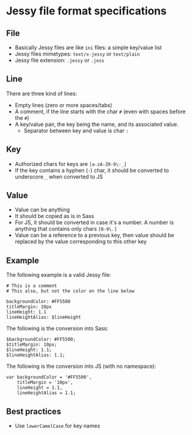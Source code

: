 Jessy file format specifications
================================

## File

* Basically Jessy files are like `ini` files: a simple key/value list
* Jessy files mimetypes: `text/x-jessy` or `text/plain`
* Jessy file extension: `.jessy` or `.jess`


## Line

There are three kind of lines:

- Empty lines (zero or more spaces/tabs)
- A comment, if the line starts with the char `#` (even with spaces before the `#`)
- A key/value pair, the key being the name, and its associated value. 
    - Separator between key and value is char `:`

## Key

- Authorized chars for keys are `[a-zA-Z0-9\-_]`
- If the key contains a hyphen (`-`) char, it should be converted to underscore `_` when converted to JS

## Value

- Value can be anything
- It should be copied as is in Sass
- For JS, it should be converted in case it's a number. A number is anything that contains only chars `[0-9\.]`
- Value can be a reference to a previous key, then value should be replaced by the value corresponding to this other key


## Example

The following example is a valid Jessy file:

```
# This is a comment
# This also, but not the color on the line below

backgroundColor: #FF5500
titleMargin: 10px
lineHeight: 1.1
lineHeightAlias: $lineHeight
```

The following is the conversion into Sass:

```
$backgroundColor: #FF5500;
$titleMargin: 10px;
$lineHeight: 1.1;
$lineHeightAlias: 1.1;
```

The following is the conversion into JS (with no namespace):

```
var backgroundColor = '#FF5500',
    titleMargin = '10px',
    lineHeight = 1.1,
    lineHeightAlias = 1.1;
```

## Best practices

- Use `lowerCamelCase` for key names

